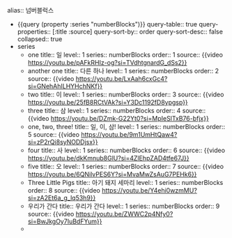 alias:: 넘버블럭스

- {{query (property :series "numberBlocks")}}
  query-table:: true
  query-properties:: [:title :source]
  query-sort-by:: order
  query-sort-desc:: false
  collapsed:: true
- series
	- one
	  title:: 일
	  level:: 1
	  series:: numberBlocks
	  order:: 1
	  source:: {{video https://youtu.be/pAFkRHIz-og?si=TVdhtgnardG_dSs2}}
	- another one
	  title:: 다른 하나
	  level:: 1
	  series:: numberBlocks
	  order:: 2
	  source:: {{video https://youtu.be/LxAah6cxGc4?si=GNehAhILHYHchNKf}}
	- two
	  title:: 이
	  level:: 1
	  series:: numberBlocks
	  order:: 3
	  source:: {{video https://youtu.be/25fB8RCtVAk?si=Y3Dc1192fD8ypgsp}}
	- three
	  title:: 삼
	  level:: 1
	  series:: numberBlocks
	  order:: 4
	  source:: {{video https://youtu.be/DZmk-G22Yt0?si=MpIeSlTxB76-bfjx}}
	- one, two, three!
	  title:: 일, 이, 삼!
	  level:: 1
	  series:: numberBlocks
	  order:: 5
	  source:: {{video https://youtu.be/9m1UmHtQaw4?si=zP2rQi8syNODDjsx}}
	- four
	  title:: 사
	  level:: 1
	  series:: numberBlocks
	  order:: 6
	  source:: {{video https://youtu.be/dkKmnub8GlU?si=4ZlEhpZAD4tfe67J}}
	- five
	  title:: 오
	  level:: 1
	  series:: numberBlocks
	  order:: 7
	  source:: {{video https://youtu.be/6QNilvPES6Y?si=MvaMwZsAuG7PEHk6}}
	- Three Little Pigs
	  title:: 아기 돼지 세마리
	  level:: 1
	  series:: numberBlocks
	  order:: 8
	  source:: {{video https://youtu.be/Y4ehi0wzmMU?si=zA2Et6a_g_lq53h9}}
	- 우리가 간다
	  title:: 우리가 간다
	  level:: 1
	  series:: numberBlocks
	  order:: 9
	  source:: {{video https://youtu.be/ZWWC2p4Nfy0?si=BwJkgOy7IuBdFYum}}
	-